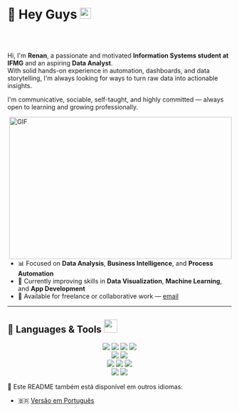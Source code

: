 # 👋 Hey Guys <img src="https://media.giphy.com/media/hvRJCLFzcasrR4ia7z/giphy.gif" width="25px">

<a href="https://www.linkedin.com/in/renan-henrique-379847194">
 
</a>

<br />
<br />

Hi, I'm **Renan**, a passionate and motivated **Information Systems student at IFMG** and an aspiring **Data Analyst**.  
With solid hands-on experience in automation, dashboards, and data storytelling, I'm always looking for ways to turn raw data into actionable insights.

I'm communicative, sociable, self-taught, and highly committed — always open to learning and growing professionally.

<img align="right" alt="GIF" src="https://github.com/abhisheknaiidu/abhisheknaiidu/blob/master/code.gif?raw=true" width="500" height="320" />

- 📊 Focused on **Data Analysis**, **Business Intelligence**, and **Process Automation**  
- 🚀 Currently improving skills in **Data Visualization**, **Machine Learning**, and **App Development**
- 💼 Available for freelance or collaborative work — [email](mailto:renanhenrique263@gmail.com)

---
  

## 🚀 Languages & Tools <img src="https://github.com/ritik307/ritik307/blob/main/images/laptop.gif" width="30">

<p align="center">
<img src="https://img.shields.io/badge/-Python-3776AB?style=flat-square&logo=python&logoColor=white"/>
<img src="https://img.shields.io/badge/-Power%20BI-F2C811?style=flat-square&logo=powerbi&logoColor=black"/>
<img src="https://img.shields.io/badge/-SQL-4479A1?style=flat-square&logo=postgresql&logoColor=white"/>
<img src="https://img.shields.io/badge/-Excel-217346?style=flat-square&logo=microsoft-excel&logoColor=white"/>
<br>
<img src="https://img.shields.io/badge/-Power%20Apps-742774?style=flat-square&logo=powerapps&logoColor=white"/>
<img src="https://img.shields.io/badge/-Power%20Automate-0066FF?style=flat-square&logo=powerautomate&logoColor=white"/>
<br>
<img src="https://img.shields.io/badge/-JavaScript-black?style=flat-square&logo=javascript"/>
<img src="https://img.shields.io/badge/-HTML5-E34F26?style=flat-square&logo=html5&logoColor=white"/>
<img src="https://img.shields.io/badge/-CSS3-1572B6?style=flat-square&logo=css3"/>
<br>
<img src="https://img.shields.io/badge/-Git-black?style=flat-square&logo=git"/>
<img src="https://img.shields.io/badge/-GitHub-black?style=flat-square&logo=github"/>
</p>

📄 Este README também está disponível em outros idiomas:

- 🇧🇷 [Versão em Português](README.pt.md)

